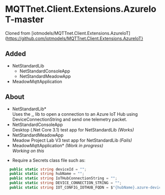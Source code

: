 # MQTTnet.Client.Extensions.AzureIoT-master

Cloned from [iotmodels/MQTTnet.Client.Extensions.AzureIoT](https://github.com/iotmodels/MQTTnet.Client.Extensions.AzureIoT}

## Added
- NetStandardLib
  - NetStandardConsoleApp
  - NetStandardMeadowApp
- MeadowMqttApplication

## About
- NetStandardLib*  
Uses the ,, lib to open a connection to an Azure IoT Hub using DeviceConnectionString and send one telemetry packet.
- NetStandardConsoleApp  
Desktop (.Net Core 3.1) test app for NetStandardLib _(Works)_
- NetStandardMeadowApp  
Meadow Project Lab V3 test app for NetStandardLib _(Fails)_
- MeadowMqttApplication* _(Work in progress)_  
_Working on this_

* Require a Secrets class file such as:
```cs
  public static string deviceId = "";
  public static string hubName = "";
  public static string IoTHubConnectionString = "";
  public static string DEVICE_CONNECTION_STRING = "";
  public static string IOT_CONFIG_IOTHUB_FQDN = $"{hubName}.azure-devices.net";
```
